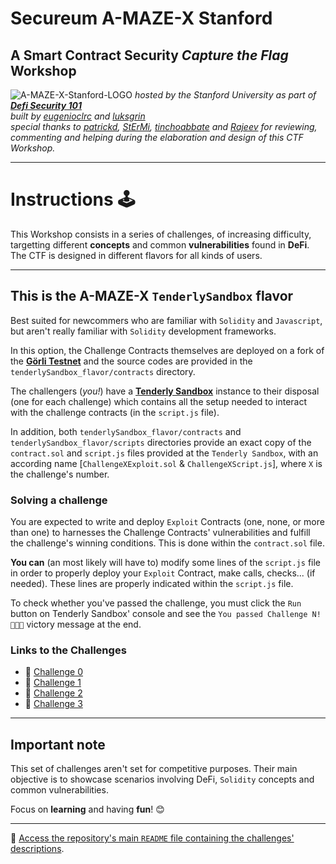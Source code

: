 # **Secureum A-MAZE-X Stanford**
## **A Smart Contract Security *Capture the Flag* Workshop**

![A-MAZE-X-Stanford-LOGO](https://github.com/eugenioclrc/DeFi-Security-Summit-Stanford/blob/master/img/A-MAZE-X-Stanford.png)
*hosted by the Stanford University as part of **[Defi Security 101](https://defisecuritysummit.org/defi-security-101/)***\
*built by [eugenioclrc](https://github.com/eugenioclrc) and [luksgrin](https://github.com/luksgrin)*\
*special thanks to [patrickd](https://github.com/patrickd-), [StErMi](https://github.com/StErMi), [tinchoabbate](https://github.com/tinchoabbate) and [Rajeev](https://twitter.com/0xrajeev) for reviewing, commenting and helping during the elaboration and design of this CTF Workshop.*

-----------------------------

# **Instructions** 🕹️

This Workshop consists in a series of challenges, of increasing difficulty, targetting different **concepts** and common **vulnerabilities** found in **DeFi**. The CTF is designed in different flavors for all kinds of users.

-----------------------------

## **This is the A-MAZE-X `TenderlySandbox` flavor**

Best suited for newcommers who are familiar with `Solidity` and `Javascript`, but aren't really familiar with `Solidity` development frameworks.

In this option, the Challenge Contracts themselves are deployed on a fork of the **[Görli Testnet](https://goerli.net/)** and the source codes are provided in the `tenderlySandbox_flavor/contracts` directory.

The challengers (*you!*) have a **[Tenderly Sandbox](https://docs.tenderly.co/tenderly-sandbox)** instance to their disposal (one for each challenge) which contains all the setup needed to interact with the challenge contracts (in the `script.js` file).

In addition, both `tenderlySandbox_flavor/contracts` and `tenderlySandbox_flavor/scripts` directories provide an exact copy of the `contract.sol` and `script.js` files provided at the `Tenderly Sandbox`, with an according name [`ChallengeXExploit.sol` & `ChallengeXScript.js`], where `X` is the challenge's number.

### **Solving a challenge**

You are expected to write and deploy `Exploit` Contracts (one, none, or more than one) to harnesses the Challenge Contracts' vulnerabilities and fulfill the challenge's winning conditions. This is done within the `contract.sol` file.

**You can** (an most likely will have to) modify some lines of the `script.js` file in order to properly deploy your `Exploit` Contract, make calls, checks... (if needed). These lines are properly indicated within the `script.js` file.

To check whether you've passed the challenge, you must click the `Run` button on Tenderly Sandbox' console and see the `You passed Challenge N! 🎉🎉🎉` victory message at the end.

### **Links to the Challenges**

- 🔗 [Challenge 0](https://sandbox.tenderly.co/luksgrin/challenge-0-secureum-a-maze-x-stanford-2022)
- 🔗 [Challenge 1](https://sandbox.tenderly.co/luksgrin/challenge-1-secureum-a-maze-x-stanford-2022)
- 🔗 [Challenge 2](https://sandbox.tenderly.co/luksgrin/challenge-2-secureum-a-maze-x-stanford-2022)
- 🔗 [Challenge 3](https://sandbox.tenderly.co/luksgrin/challenge-3-secureum-a-maze-x-stanford-2022)

----------

## Important note

This set of challenges aren't set for competitive purposes. Their main objective is to showcase scenarios involving DeFi, `Solidity` concepts and common vulnerabilities.

Focus on **learning** and having **fun**! 😊

------------------------------

🔗 [Access the repository's main `README` file containing the challenges' descriptions](https://github.com/eugenioclrc/DeFi-Security-Summit-Stanford/tree/master/).